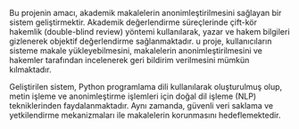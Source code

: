 Bu projenin amacı, akademik makalelerin anonimleştirilmesini sağlayan bir sistem geliştirmektir. Akademik değerlendirme süreçlerinde 
çift-kör hakemlik (double-blind review) yöntemi kullanılarak, yazar ve hakem bilgileri gizlenerek objektif değerlendirme sağlanmaktadır. 
u proje, kullanıcıların sisteme makale yükleyebilmesini, makalelerin anonimleştirilmesini ve hakemler tarafından incelenerek geri bildirim
verilmesini mümkün kılmaktadır.

Geliştirilen sistem, Python programlama dili kullanılarak oluşturulmuş olup, metin işleme ve anonimleştirme işlemleri için doğal dil işleme (NLP)
tekniklerinden faydalanmaktadır. Aynı zamanda, güvenli veri saklama ve yetkilendirme mekanizmaları ile makalelerin korunmasını hedeflemektedir.
